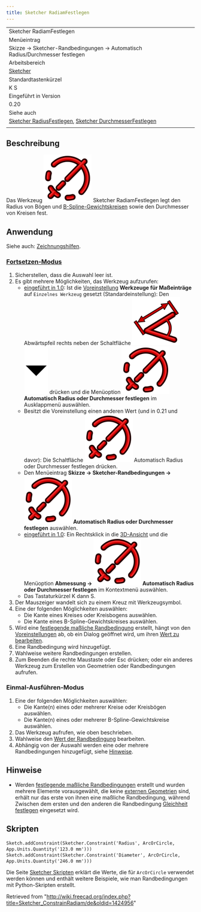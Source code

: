 ```yaml
---
title: Sketcher RadiamFestlegen
---
```


|                                                                                                                                                                                         |
| --------------------------------------------------------------------------------------------------------------------------------------------------------------------------------------- |
| Sketcher RadiamFestlegen                                                                                                                                                                |
| Menüeintrag                                                                                                                                                                             |
| Skizze → Sketcher-Randbedingungen → Automatisch Radius/Durchmesser festlegen                                                                                                            |
| Arbeitsbereich                                                                                                                                                                          |
| [Sketcher](/Sketcher_Workbench/de "Sketcher Workbench/de")                                                                                                                              |
| Standardtastenkürzel                                                                                                                                                                    |
| K S                                                                                                                                                                                     |
| Eingeführt in Version                                                                                                                                                                   |
| 0.20                                                                                                                                                                                    |
| Siehe auch                                                                                                                                                                              |
| [Sketcher RadiusFestlegen](/Sketcher_ConstrainRadius/de "Sketcher ConstrainRadius/de"), [Sketcher DurchmesserFestlegen](/Sketcher_ConstrainDiameter/de "Sketcher ConstrainDiameter/de") |
|                                                                                                                                                                                         |

## Beschreibung

Das Werkzeug ![](/src/assets/images/Sketcher_ConstrainRadiam.svg) Sketcher RadiamFestlegen legt den Radius von Bögen und [B-Spline-Gewichtskreisen](/Sketcher_CreateBSpline/de#Hinweise "Sketcher CreateBSpline/de") sowie den Durchmesser von Kreisen fest.

## Anwendung

Siehe auch: [Zeichnungshilfen](/Sketcher_Workbench/de#Zeichnungshilfen "Sketcher Workbench/de").

### [Fortsetzen-Modus](/Sketcher_Workbench/de#Fortsetzen-Modi "Sketcher Workbench/de")

1. Sicherstellen, dass die Auswahl leer ist.
2. Es gibt mehrere Möglichkeiten, das Werkzeug aufzurufen:
   - [eingeführt in 1.0](/Release_notes_1.0/de "Release notes 1.0/de"): Ist die [Voreinstellung](/Sketcher_Preferences/de#Allgemein "Sketcher Preferences/de") **Werkzeuge für Maßeinträge** auf `Einzelnes Werkzeug` gesetzt (Standardeinstellung): Den Abwärtspfeil rechts neben der Schaltfläche ![](/src/assets/images/Sketcher_Dimension.svg)![](/src/assets/images/Toolbar_flyout_arrow.svg) drücken und die Menüoption **![](/src/assets/images/Sketcher_ConstrainRadiam.svg) Automatisch Radius oder Durchmesser festlegen** im Ausklappmenü auswählen.
   - Besitzt die Voreinstellung einen anderen Wert (und in 0.21 und davor): Die Schaltfläche ![](/src/assets/images/Sketcher_ConstrainRadiam.svg) Automatisch Radius oder Durchmesser festlegen drücken.
   - Den Menüeintrag **Skizze → Sketcher-Randbedingungen → ![](/src/assets/images/Sketcher_ConstrainRadiam.svg) Automatisch Radius oder Durchmesser festlegen** auswählen.
   - [eingeführt in 1.0](/Release_notes_1.0/de "Release notes 1.0/de"): Ein Rechtsklick in die [3D-Ansicht](/3D_view/de "3D view/de") und die Menüoption **Abmessung → ![](/src/assets/images/Sketcher_ConstrainRadiam.svg) Automatisch Radius oder Durchmesser festlegen** im Kontextmenü auswählen.
   - Das Tastaturkürzel K dann S.
3. Der Mauszeiger wandelt sich zu einem Kreuz mit Werkzeugsymbol.
4. Eine der folgenden Möglichkeiten auswählen:
   - Die Kante eines Kreises oder Kreisbogens auswählen.
   - Die Kante eines B-Spline-Gewichtskreises auswählen.
5. Wird eine [festlegende maßliche Randbedingung](/Sketcher_ToggleDrivingConstraint/de "Sketcher ToggleDrivingConstraint/de") erstellt, hängt von den [Voreinstellungen](/Sketcher_Preferences/de#Anzeige "Sketcher Preferences/de") ab, ob ein Dialog geöffnet wird, um ihren [Wert zu bearbeiten](/Sketcher_Workbench/de#Randbedingungen_bearbeiten "Sketcher Workbench/de").
6. Eine Randbedingung wird hinzugefügt.
7. Wahlweise weitere Randbedingungen erstellen.
8. Zum Beenden die rechte Maustaste oder Esc drücken; oder ein anderes Werkzeug zum Erstellen von Geometrien oder Randbedingungen aufrufen.

### Einmal-Ausführen-Modus

1. Eine der folgenden Möglichkeiten auswählen:
   - Die Kante(n) eines oder mehrerer Kreise oder Kreisbögen auswählen.
   - Die Kante(n) eines oder mehrerer B-Spline-Gewichtskreise auswählen.
2. Das Werkzeug aufrufen, wie oben beschrieben.
3. Wahlweise den [Wert der Randbedingung](/Sketcher_Workbench/de#Randbedingungen_bearbeiten "Sketcher Workbench/de") bearbeiten.
4. Abhängig von der Auswahl werden eine oder mehrere Randbedingungen hinzugefügt, siehe [Hinweise](#Hinweise).

## Hinweise

- Werden [festlegende maßliche Randbedingungen](/Sketcher_ToggleDrivingConstraint/de "Sketcher ToggleDrivingConstraint/de") erstellt und wurden mehrere Elemente vorausgewählt, die keine [externen Geometrien](/Sketcher_External/de "Sketcher External/de") sind, erhält nur das erste von ihnen eine maßliche Randbedingung, während Zwischen dem ersten und den anderen die Randbedingung [Gleichheit festlegen](/Sketcher_ConstrainEqual/de "Sketcher ConstrainEqual/de") eingesetzt wird.

## Skripten

```
Sketch.addConstraint(Sketcher.Constraint('Radius', ArcOrCircle, App.Units.Quantity('123.0 mm')))
Sketch.addConstraint(Sketcher.Constraint('Diameter', ArcOrCircle, App.Units.Quantity('246.0 mm')))

```

Die Seite [Sketcher Skripten](/Sketcher_scripting "Sketcher scripting") erklärt die Werte, die für `ArcOrCircle` verwendet werden können und enthält weitere Beispiele, wie man Randbedingungen mit Python-Skripten erstellt.

Retrieved from "<http://wiki.freecad.org/index.php?title=Sketcher_ConstrainRadiam/de&oldid=1424956>"
